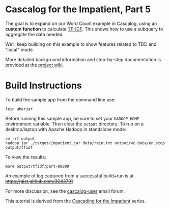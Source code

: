 Cascalog for the Impatient, Part 5
===================================
The goal is to expand on our Word Count example in Cascalog, using an **custom function** to calculate [TF-IDF](http://en.wikipedia.org/wiki/Tf*idf). This shows how to use a subquery to aggregate the data needed.

We'll keep building on this example to show features related to TDD and "local" mode.

More detailed background information and step-by-step documentation is provided at the [project wiki](https://github.com/Quantisan/Impatient/wiki).

Build Instructions
==================
To build the sample app from the command line use:

    lein uberjar 

Before running this sample app, be sure to set your `HADOOP_HOME` environment variable. Then clear the `output` directory. To run on a desktop/laptop with Apache Hadoop in standalone mode:

    rm -rf output
    hadoop jar ./target/impatient.jar data/rain.txt output/wc data/en.stop output/tfidf

To view the results:

    more output/tfidf/part-00000

An example of log captured from a successful build+run is at <del>https://gist.github.com/3043791</del>

For more discussion, see the [cascalog-user](https://groups.google.com/forum/?fromgroups#!forum/cascalog-user) email forum.

This tutorial is derived from the [Cascading for the Impatient](http://www.cascading.org/category/impatient/) series.
